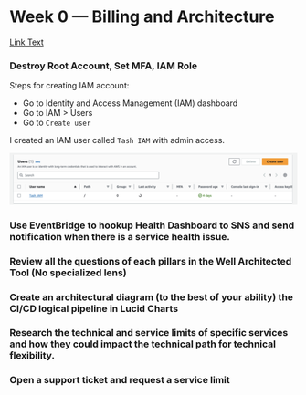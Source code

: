 # Week 0 — Billing and Architecture

[Link Text](#destroy-your)

### Destroy Root Account, Set MFA, IAM Role

Steps for creating IAM account:
- Go to Identity and Access Management (IAM) dashboard
- Go to IAM > Users
- Go to `Create user`

I created an IAM user called `Tash IAM` with admin access. 

![IAM User](https://github.com/tashaffi/aws-bootcamp-cruddur-2023/blob/main/journal/Assets/IAM%20user.png)


### Use EventBridge to hookup Health Dashboard to SNS and send notification when there is a service health issue.


### Review all the questions of each pillars in the Well Architected Tool (No specialized lens)
 
### Create an architectural diagram (to the best of your ability) the CI/CD logical pipeline in Lucid Charts

### Research the technical and service limits of specific services and how they could impact the technical path for technical flexibility. 


### Open a support ticket and request a service limit
